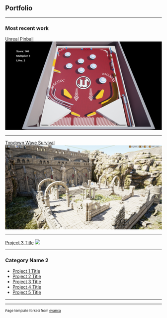 ## Portfolio

---

### Most recent work 

[Unreal Pinball](https://thetiodan.itch.io/tios-unreal-pinball)
<img src="images/PinballGameplay.jpg?raw=true"/>

---
[Topdown Wave Survival](/pdf/sample_presentation.pdf)
<img src="images/Survival1.jpg?raw=true"/>

---
[Project 3 Title](http://example.com/)
<img src="images/dummy_thumbnail.jpg?raw=true"/>

---

### Category Name 2

- [Project 1 Title](http://example.com/)
- [Project 2 Title](http://example.com/)
- [Project 3 Title](http://example.com/)
- [Project 4 Title](http://example.com/)
- [Project 5 Title](http://example.com/)

---




---
<p style="font-size:11px">Page template forked from <a href="https://github.com/evanca/quick-portfolio">evanca</a></p>
<!-- Remove above link if you don't want to attibute -->
